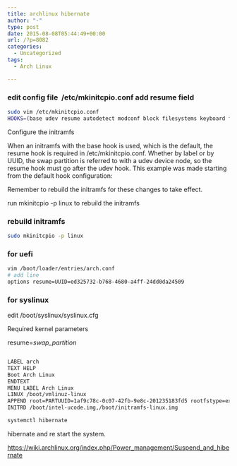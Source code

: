 ```yaml
---
title: archlinux hibernate
author: "-"
type: post
date: 2015-08-08T05:44:49+00:00
url: /?p=8082
categories:
  - Uncategorized
tags:
  - Arch Linux

---
```

### edit config file  /etc/mkinitcpio.conf add resume field
```bash
sudo vim /etc/mkinitcpio.conf
HOOKS=(base udev resume autodetect modconf block filesystems keyboard fsck)
```
Configure the initramfs

When an initramfs with the base hook is used, which is the default, the resume hook is required in /etc/mkinitcpio.conf. Whether by label or by UUID, the swap partition is referred to with a udev device node, so the resume hook must go after the udev hook. This example was made starting from the default hook configuration:

Remember to rebuild the initramfs for these changes to take effect.
  
run mkinitcpio -p linux to rebuild the initramfs

### rebuild initramfs
```bash
sudo mkinitcpio -p linux
```

### for uefi
```bash
vim /boot/loader/entries/arch.conf
# add line
options resume=UUID=ed325732-b768-4680-a4ff-24dd0da24509
```

### for syslinux
edit /boot/syslinux/syslinux.cfg

Required kernel parameters
  
resume=_swap_partition_

```bash

LABEL arch
TEXT HELP
Boot Arch Linux
ENDTEXT
MENU LABEL Arch Linux
LINUX /boot/vmlinuz-linux
APPEND root=PARTUUID=1af9c78c-0c07-42fb-9e8c-201235183fd5 rootfstype=ext4 rw rootflags=rw,noatime,discard,data=ordered cgroup_disable=memory resume=/dev/sda1
INITRD /boot/intel-ucode.img,/boot/initramfs-linux.img

systemctl hibernate
```

hibernate and re start the system.

https://wiki.archlinux.org/index.php/Power_management/Suspend_and_hibernate